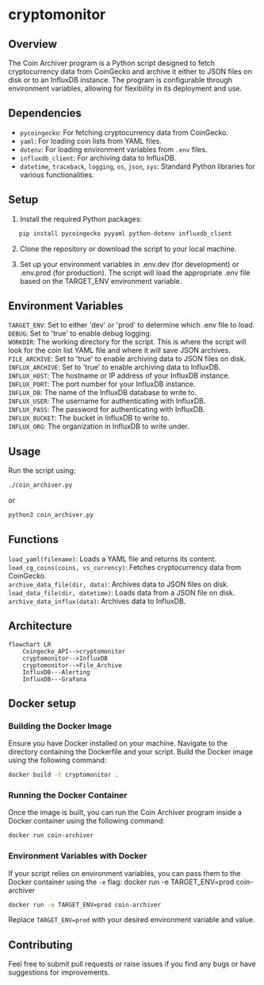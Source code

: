 # cryptomonitor

## Overview

The Coin Archiver program is a Python script designed to fetch cryptocurrency data from CoinGecko and archive it either to JSON files on disk or to an InfluxDB instance. The program is configurable through environment variables, allowing for flexibility in its deployment and use.

## Dependencies

- `pycoingecko`: For fetching cryptocurrency data from CoinGecko.
- `yaml`: For loading coin lists from YAML files.
- `dotenv`: For loading environment variables from `.env` files.
- `influxdb_client`: For archiving data to InfluxDB.
- `datetime`, `traceback`, `logging`, `os`, `json`, `sys`: Standard Python libraries for various functionalities.

## Setup

1. Install the required Python packages:

```bash
   pip install pycoingecko pyyaml python-dotenv influxdb_client
```

2. Clone the repository or download the script to your local machine.

3. Set up your environment variables in .env.dev (for development) or .env.prod (for production). The script will load the appropriate .env file based on the TARGET_ENV environment variable.

## Environment Variables

`TARGET_ENV`: Set to either 'dev' or 'prod' to determine which .env file to load.  
`DEBUG`: Set to 'true' to enable debug logging.  
`WORKDIR`: The working directory for the script. This is where the script will look for the coin list YAML file and where it will save JSON archives.  
`FILE_ARCHIVE`: Set to 'true' to enable archiving data to JSON files on disk.  
`INFLUX_ARCHIVE`: Set to 'true' to enable archiving data to InfluxDB.  
`INFLUX_HOST`: The hostname or IP address of your InfluxDB instance.  
`INFLUX_PORT`: The port number for your InfluxDB instance.  
`INFLUX_DB`: The name of the InfluxDB database to write to.  
`INFLUX_USER`: The username for authenticating with InfluxDB.  
`INFLUX_PASS`: The password for authenticating with InfluxDB.  
`INFLUX_BUCKET`: The bucket in InfluxDB to write to.  
`INFLUX_ORG`: The organization in InfluxDB to write under.  

## Usage
Run the script using:

```bash
./coin_archiver.py
```
or
```bash
python3 coin_archiver.py
```

## Functions
`load_yaml(filename)`: Loads a YAML file and returns its content.  
`load_cg_coins(coins, vs_currency)`: Fetches cryptocurrency data from CoinGecko.  
`archive_data_file(dir, data)`: Archives data to JSON files on disk.  
`load_data_file(dir, datetime)`: Loads data from a JSON file on disk.  
`archive_data_influx(data)`: Archives data to InfluxDB.  

## Architecture
```mermaid 
flowchart LR
    Coingecko_API-->cryptomonitor
    cryptomonitor-->InfluxDB
    cryptomonitor-->File_Archive
    InfluxDB---Alerting
    InfluxDB---Grafana
```

## Docker setup

### Building the Docker Image
Ensure you have Docker installed on your machine.
Navigate to the directory containing the Dockerfile and your script.
Build the Docker image using the following command:

```bash 
docker build -t cryptomonitor .
```

### Running the Docker Container
Once the image is built, you can run the Coin Archiver program inside a Docker container using the following command:

```bash
docker run coin-archiver
```

### Environment Variables with Docker
If your script relies on environment variables, you can pass them to the Docker container using the `-e` flag:
docker run -e TARGET_ENV=prod coin-archiver

```bash
docker run -e TARGET_ENV=prod coin-archiver
```
Replace `TARGET_ENV=prod` with your desired environment variable and value.



## Contributing
Feel free to submit pull requests or raise issues if you find any bugs or have suggestions for improvements.
